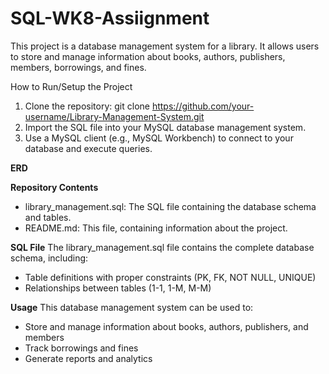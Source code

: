 # SQL-WK8-Assiignment
This project is a database management system for a library. It allows users to store and manage information about books, authors, publishers, members, borrowings, and fines.


How to Run/Setup the Project
1. Clone the repository: git clone https://github.com/your-username/Library-Management-System.git
2. Import the SQL file into your MySQL database management system.
3. Use a MySQL client (e.g., MySQL Workbench) to connect to your database and execute queries.

**ERD**


**Repository Contents**
- library_management.sql: The SQL file containing the database schema and tables.
- README.md: This file, containing information about the project.

**SQL File**
The library_management.sql file contains the complete database schema, including:

- Table definitions with proper constraints (PK, FK, NOT NULL, UNIQUE)
- Relationships between tables (1-1, 1-M, M-M)

**Usage**
This database management system can be used to:

- Store and manage information about books, authors, publishers, and members
- Track borrowings and fines
- Generate reports and analytics
